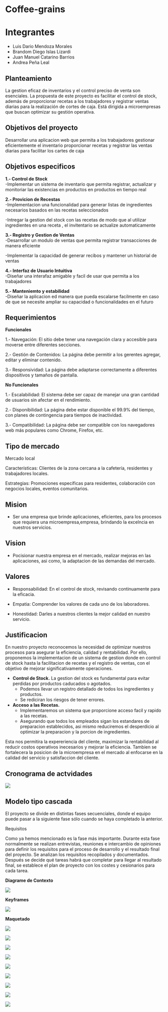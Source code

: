 # Coffee-grains

# Integrantes

- Luis Dario Mendoza Morales
- Brandom Diego Islas Lizardi
- Juan Manuel Catarino Barrios
- Andrea Peña Leal

## Planteamiento

La gestion eficaz de inventarios y el control preciso de venta son esenciales. La propuesta de este proyecto es facilitar el control de stock, además de proporcionar recetas a los trabajadores y registrar ventas diarias para la realización de cortes de caja. Está dirigida a microempresas que buscan optimizar su gestión operativa.


## Objetivos del proyecto

Desarrollar una aplicacion web que permita a los trabajadores gestionar eficientemente el inventario proporcionar recetas y registrar las ventas diarias para facilitar los cartes de caja 

## Objetivos especificos 

**1.- Control de Stock**   
-Implementar un sistema de inventario que permita registrar, actualizar y monitoriar las existencias en productos en productos en tiempo real 

**2.- Provicion de Recestas**  
-Implementacion una funcionalidad para generar listas de ingredientes necesarios basados en las recetas seleccionados

-Intregar la gestion del stock con las recetas de modo que al utilizar ingredientes en una receta , el invitentario se actualize automaticamente  

**3.- Registro y Gestion de Ventas**  
-Desarrollar un modulo de ventas que permita registrar transacciones de manera eficiente 

-Implementar la capacidad de generar recibos  y mantener un historial de ventas  

**4.- Interfaz de Usuario Intuitiva**    
-Diseñar una interafaz amigable y facil de usar que permita a los trabajadores   

**5.- Manteniemto y estabilidad**  
-Diseñar la aplicacion ed manera que pueda escalarse facilmente en caso de que se necesite ampliar su capacidad o funcionalidades en el futuro  

## Requerimientos

**Funcionales**

1.- Navegación: El sitio debe tener una navegación clara y accesible para moverse entre diferentes secciones.

2.- Gestión de Contenidos: La página debe permitir a los gerentes agregar, editar y eliminar contenido.

3.- Responsividad: La página debe adaptarse correctamente a diferentes dispositivos y tamaños de pantalla.

**No Funcionales**

1.- Escalabilidad: El sistema debe ser capaz de manejar una gran cantidad de usuarios sin afectar en el rendimiento.

2.- Disponibilidad: La página debe estar disponible el 99.9% del tiempo, con planes de contingencia para tiempos de inactividad.

3.- Compatibilidad: La página debe ser compatible con los navegadores web más populares como Chrome, Firefox, etc.

## Tipo de mercado

Mercado local

Características: Clientes de la zona cercana a la cafetería, residentes y trabajadores locales.

Estrategias: Promociones específicas para residentes, colaboración con negocios locales, eventos comunitarios.

## Mision 

- Ser una empresa que brinde aplicaciones, eficientes, para los procesos que requiera una microempresa,empresa, brindando la excelncia en nuestros servicios.

## Vision 

- Pocisionar nuestra empresa en el mercado, realizar mejoras en las aplicaciones, asi como, la adaptacion de las demandas del mercado.

## Valores
- Responsabilidad: En el control de stock, revisando continuamente para la eficacia.

- Empatia: Comprender los valores de cada uno de los laboradores.

- Honestidad: Darles a nuestros clientes la mejor calidad en nuestro servicio.

## Justificacion

En nuestro proyecto reconocemos la necesidad de optimizar nuestros procesos para asegurar la eficiencia, calidad y rentabilidad. Por ello, proponemos la implementacion de un sistema de gestion donde en control de stock hasta la facilitacion de recetas y el registro de ventas, con el objetivo de mejorar significativamente operaciones.
- **Control de Stock.**
La gestion del stock es fundamental para evitar perdidas por productos caducados o agotados.
  - Podemos llevar un registro detallado de todos los ingredientes y productos.
  - Se rediciran los riesgos de tener errores.
- **Acceso a las Recetas.**
  - Implementaremos un sistema que proporcione acceso facil y rapido a las recetas.
  - Asegurando que todos los empleados sigan los estandares de preparacion establecidos, asi mismo reduciremos el desperdicio al optimizar la preparacion y la porcion de ingredientes.
    
Esta nos permitira la expereriencia del cliente, maximizar la rentabilidad al reducir costos operativos inecesarios y mejorar la eficiencia. Tambien se fortalecera la posicion de la microempresa en el mercado al enfocarse en la calidad del servicio y satisfaccion del cliente.

## Cronograma de actvidades

![](https://github.com/jcatarinoB/Coffee-grains/blob/main/Cronograma%20de%20actvidades.png)

## Modelo tipo cascada

El proyecto se divide en distintas fases secuenciales, donde el equipo puede pasar a la siguiente fase sólo cuando se haya completado la anterior. 

Requisitos

Como ya hemos mencionado es la fase más importante. Durante esta fase normalmente se realizan entrevistas, reuniones e intercambio de opiniones para definir los requisitos para el proceso de desarrollo y el resultado final del proyecto. Se analizan los requisitos recopilados y documentados. Después se decide qué tareas habrá que completar para llegar al resultado final, se establece el plan de proyecto con los costes y cesionarios para cada tarea. 

**Diagrame de Contexto**

![](https://github.com/jcatarinoB/Coffee-grains/blob/main/Diagrama.png)

**Keyframes**

![](https://github.com/jcatarinoB/Coffee-grains/blob/main/Keyframes.jpg)



**Maquetado**

![](https://github.com/jcatarinoB/Coffee-grains/blob/main/1.png)

![](https://github.com/jcatarinoB/Coffee-grains/blob/main/2.png)

![](https://github.com/jcatarinoB/Coffee-grains/blob/main/3.png)

![](https://github.com/jcatarinoB/Coffee-grains/blob/main/4.png)

![](https://github.com/jcatarinoB/Coffee-grains/blob/main/5.png)

![](https://github.com/jcatarinoB/Coffee-grains/blob/main/6.png)

![](https://github.com/jcatarinoB/Coffee-grains/blob/main/7.png)

![](https://github.com/jcatarinoB/Coffee-grains/blob/main/8.png)

![](https://github.com/jcatarinoB/Coffee-grains/blob/main/9.png)





